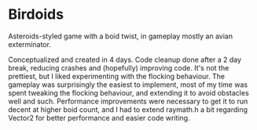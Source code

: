 # Birdoids
Asteroids-styled game with a boid twist, in gameplay mostly an avian exterminator.

Conceptualized and created in 4 days. Code cleanup done after a 2 day break, reducing crashes and (hopefully) improving code.
It's not the prettiest, but I liked experimenting with the flocking behaviour.
The gameplay was surprisingly the easiest to implement, most of my time was spent tweaking the flocking behaviour,
and extending it to avoid obstacles well and such.
Performance improvements were necessary to get it to run decent at higher boid count,
and I had to extend raymath.h a bit regarding Vector2 for better performance and easier code writing.
